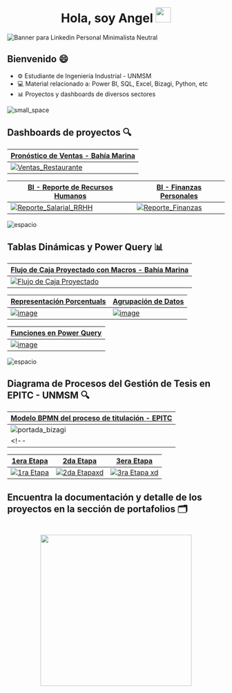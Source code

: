 <div align="center">
  <h1 align="center"><b>Hola, soy Angel </b><img src="https://media.giphy.com/media/hvRJCLFzcasrR4ia7z/giphy.gif" width="35"></h1>
</div>

![Banner para Linkedin Personal Minimalista Neutral](https://github.com/user-attachments/assets/51fc3859-de8e-4afc-ae95-6ce3418ff40b)

## Bienvenido 😄

- ⚙️ Estudiante de Ingeniería Industrial - UNMSM
- 💻 Material relacionado a: Power BI, SQL, Excel, Bizagi, Python, etc
- 📊 Proyectos y dashboards de diversos sectores


![small_space](https://github.com/user-attachments/assets/37fe19ec-7bd0-4da6-89f8-3709b6687fa3)

## Dashboards de proyectos 🔍
|[Pronóstico de Ventas - Bahía Marina](https://github.com/Angel2420/Portafolio_de_Power_BI)|
| ----------- |
|[![Ventas_Restaurante](https://github.com/user-attachments/assets/07aa7586-2ad2-4d27-a3bc-247007ac0e24)](https://github.com/Angel2420/Portafolio_de_Power_BI)|

| [BI - Reporte de Recursos Humanos](https://github.com/Angel2420/Portafolio_de_Power_BI) | [BI - Finanzas Personales](https://github.com/Angel2420/Portafolio_de_Power_BI) |
| ----------- | ----------- |
| [![Reporte_Salarial_RRHH](https://github.com/user-attachments/assets/2b54d0e0-4ebe-4324-893b-10f8a499749d)](https://github.com/Angel2420/Portafolio_de_Power_BI) | [![Reporte_Finanzas](https://github.com/user-attachments/assets/51097bb6-c225-48b9-bf1f-2491244df1dc)](https://github.com/Angel2420/Portafolio_de_Power_BI) |

<!--
| [BI - Ventas Para la Industria de Videojuegos](https://github.com/Angel2420/Portafolio_de_Power_BI) | [BI - Análisis de Población e Indicadores Mundiales](https://github.com/Angel2420/Portafolio_de_Power_BI) |
| ----------- | ----------- |
| [![Videoj (1)](https://github.com/user-attachments/assets/6d4af8ce-fec2-4c43-84e3-200deb9cfa78)](https://github.com/Angel2420/Portafolio_de_Power_BI) | [![indicad (1)](https://github.com/user-attachments/assets/28c48f63-73b7-4243-868a-dd909e066bfe)](https://github.com/Angel2420/Portafolio_de_Power_BI) |
-->

![espacio](https://github.com/user-attachments/assets/5986919e-8a96-42b9-bc6e-be0d0144d6e0)

## Tablas Dinámicas y Power Query 📊
|[Flujo de Caja Proyectado con Macros - Bahía Marina](https://github.com/Angel2420/Portfolio_de_Excel)|
| ----------- |
|[![Flujo de Caja Proyectado](https://github.com/user-attachments/assets/c5fda62e-2dda-45ec-a97f-2f24b52b0469)](https://github.com/Angel2420/Portfolio_de_Excel)|

| [Representación Porcentuals](https://github.com/Angel2420/Portfolio_de_Excel) | [Agrupación de Datos](https://github.com/Angel2420/Portfolio_de_Excel) |
| ----------- | ----------- |
| [![image](https://github.com/user-attachments/assets/16ddc727-c54d-4b25-8b6a-2c196c045ec7)](https://github.com/Angel2420/Portfolio_de_Excel) | [![image](https://github.com/user-attachments/assets/742241c9-b861-44b0-aad5-9bb61e29b022)](https://github.com/Angel2420/Portfolio_de_Excel) |

|[Funciones en Power Query](https://github.com/Angel2420/Portfolio_de_Excel)|
| ----------- |
|[![image](https://github.com/user-attachments/assets/d497120e-8ed2-42b1-8fb1-cb55de52571b)](https://github.com/Angel2420/Portfolio_de_Excel)|

![espacio](https://github.com/user-attachments/assets/5986919e-8a96-42b9-bc6e-be0d0144d6e0)

## Diagrama de Procesos del Gestión de Tesis en EPITC - UNMSM 🔍
|[Modelo BPMN del proceso de titulación - EPITC](https://github.com/Angel2420/Flujo_de_Proceso_en_Bizagi)|
| ----------- |
|![portada_bizagi](https://github.com/user-attachments/assets/5d149818-fcd8-4cd1-a303-4e72b08df542)|
<!--|[![Diagrama de Proceso para gestión de tesis EPITC](https://github.com/user-attachments/assets/a93bd15c-34dd-4c0b-98ef-82164623b7eb)](https://github.com/Angel2420/Flujo_de_Proceso_en_Bizagi)|-->

| [1era Etapa](https://github.com/Angel2420/Flujo_de_Proceso_en_Bizagi/edit/main/README.md)| [2da Etapa](https://github.com/Angel2420/Flujo_de_Proceso_en_Bizagi/edit/main/README.md)| [3era Etapa](https://github.com/Angel2420/Flujo_de_Proceso_en_Bizagi/edit/main/README.md)|
| ----------- | ----------- | ----------- |
| [![1ra Etapa](https://github.com/user-attachments/assets/b35b419e-2256-493f-96c4-fb740c5529b9)](https://github.com/Angel2420/Flujo_de_Proceso_en_Bizagi/edit/main/README.md)| [![2da Etapaxd](https://github.com/user-attachments/assets/ef004356-c49b-4efc-8b73-eaa032010abc)](https://github.com/Angel2420/Flujo_de_Proceso_en_Bizagi/edit/main/README.md)| [![3ra Etapa xd](https://github.com/user-attachments/assets/f56a9564-6c29-461c-bea7-5eff82d087a5)](https://github.com/Angel2420/Flujo_de_Proceso_en_Bizagi/edit/main/README.md)|
<!--
| BI - DAX (Pronósticos con media movil y más)|
| ----------- |
|![Captura de pant](https://github.com/user-attachments/assets/e346c478-fad8-4011-8027-b63edc322ef9)|
-->

## Encuentra la documentación y detalle de los proyectos en la sección de portafolios 🗂️

<div align="center">
  <h1 align="center"><img src="https://media4.giphy.com/media/v1.Y2lkPTc5MGI3NjExOWxtdzNvcjl6YzluNXFxdGVzYW9rNXpnNDJ3aXE3dTFwaWkxaXY3OSZlcD12MV9pbnRlcm5hbF9naWZfYnlfaWQmY3Q9cw/adUWwxJuEvA07yJDw6/giphy.gif" width="350"></h1>
</div>

<!--
**Angel2420/Angel2420** is a ✨ _special_ ✨ repository because its `README.md` (this file) appears on your GitHub profile.

Here are some ideas to get you started:

- 🔭 I’m currently working on ...
- 🌱 I’m currently learning ...
- 👯 I’m looking to collaborate on ...
- 🤔 I’m looking for help with ...
- 💬 Ask me about ...
- 📫 How to reach me: ...
- 😄 Pronouns: ...
- ⚡ Fun fact: ...
-->
